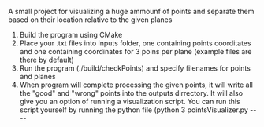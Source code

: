 A small project for visualizing a huge ammounf of points and separate them based on their location relative to the given planes

1. Build the program using CMake
2. Place your .txt files into inputs folder, one containing points coorditates and one containing coordinates for 3 poins per plane (example files are there by default)
3. Run the program (./build/checkPoints) and specify filenames for points and planes
4. When program will complete processing the given points, it will write all the "good" and "wrong" points into the outputs dirrectory. It will also give you an option of running a visualization script. You can run this script yourself by running the python file (python 3 pointsVisualizer.py --<output file path for good points> --<output file path for bad points>
